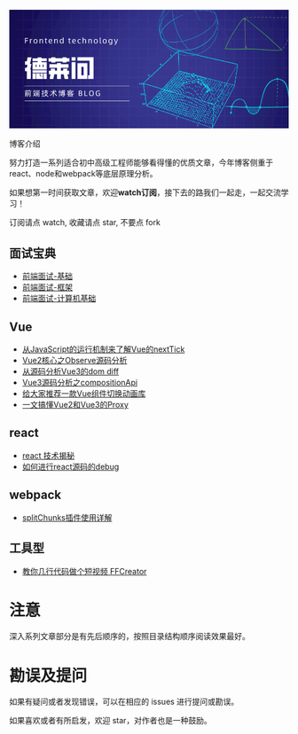 ![](https://raw.githubusercontent.com/dravenww/blob/master/draven.png)

博客介绍

努力打造一系列适合初中高级工程师能够看得懂的优质文章，今年博客侧重于react、node和webpack等底层原理分析。

如果想第一时间获取文章，欢迎**watch订阅**，接下去的路我们一起走，一起交流学习！

订阅请点 watch, 收藏请点 star, 不要点 fork


## 面试宝典
- [前端面试-基础](https://github.com/dravenww/blob/issues/2)
- [前端面试-框架](https://github.com/dravenww/blob/issues/3)
- [前端面试-计算机基础](https://github.com/dravenww/blob/issues/4)

## Vue

- [从JavaScript的运行机制来了解Vue的nextTick](https://github.com/dravenww/blob/issues/5)
- [Vue2核心之Observe源码分析](https://github.com/dravenww/blob/issues/6)
- [从源码分析Vue3的dom diff](https://github.com/dravenww/blob/issues/7)
- [Vue3源码分析之compositionApi](https://github.com/dravenww/blob/issues/8)
- [给大家推荐一款Vue组件切换动画库](https://github.com/dravenww/blob/issues/10)
- [一文搞懂Vue2和Vue3的Proxy](https://github.com/dravenww/blob/issues/11)

## react

- [react 技术揭秘](https://react.iamkasong.com/)
- [如何进行react源码的debug](https://github.com/dravenww/blob/issues/1)

## webpack
- [splitChunks插件使用详解](https://github.com/dravenww/blob/issues/9)

## 工具型
- [教你几行代码做个短视频 FFCreator](https://github.com/dravenww/blob/issues/12)


# 注意
深入系列文章部分是有先后顺序的，按照目录结构顺序阅读效果最好。

# 勘误及提问
如果有疑问或者发现错误，可以在相应的 issues 进行提问或勘误。


如果喜欢或者有所启发，欢迎 star，对作者也是一种鼓励。
